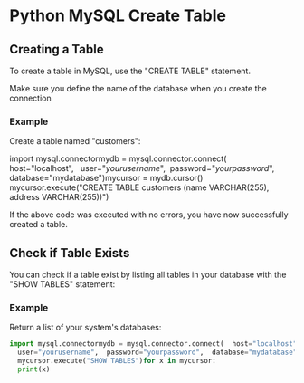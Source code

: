 
Python MySQL Create Table
=========================


Creating a Table
----------------


To create a table in MySQL, use the "CREATE TABLE" statement.


Make sure you define the name of the database when you create the connection



### Example


Create a table named "customers":



 import mysql.connectormydb = mysql.connector.connect(  host="localhost",
  
 user="*yourusername*",  password="*yourpassword*",
   database="mydatabase")mycursor = mydb.cursor()
mycursor.execute("CREATE TABLE customers (name VARCHAR(255), 
 address VARCHAR(255))")

If the above code was executed with no errors, you have now successfully 
created a table.


Check if Table Exists
---------------------


You can check if a table exist by listing all tables in your database with the "SHOW TABLES" statement:



### Example


Return a list of your system's databases:



```python
import mysql.connectormydb = mysql.connector.connect(  host="localhost",  
  user="yourusername",  password="yourpassword",  database="mydatabase")mycursor = mydb.cursor()
  mycursor.execute("SHOW TABLES")for x in mycursor:  
  print(x)
```


